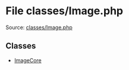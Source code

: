 File classes/Image.php
=========

Source: [classes/Image.php](https://github.com/PrestaShop/PrestaShop/blob/1.5.0.1/classes/Image.php)


Classes
-------

* [ImageCore](class.ImageCore.md)

